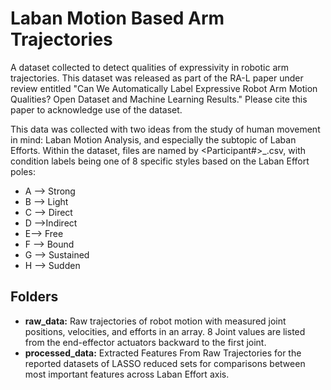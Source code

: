 # Laban Motion Based Arm Trajectories
A dataset collected to detect qualities of expressivity in robotic arm trajectories. This dataset was released as part of the RA-L paper under review entitled "Can We Automatically Label Expressive Robot Arm Motion Qualities? Open Dataset and Machine Learning Results." Please cite this paper to acknowledge use of the dataset.

This data was collected with two ideas from the study of human movement in mind: Laban Motion Analysis, and especially the subtopic of Laban Efforts. Within the dataset, files are named by <Participant#>_<Condition>.csv, with condition labels being one of 8 specific styles based on the Laban Effort poles: 
- A --> Strong
- B --> Light
- C --> Direct
- D -->Indirect
- E--> Free
- F --> Bound
- G --> Sustained 
- H --> Sudden

## Folders
- **raw_data:** Raw trajectories of robot motion with measured joint positions, velocities, and efforts in an array. 8 Joint values are listed from the end-effector actuators backward to the first joint.     
- **processed_data:** Extracted Features From Raw Trajectories for the reported datasets of LASSO reduced sets for comparisons between most important features across Laban Effort axis.

